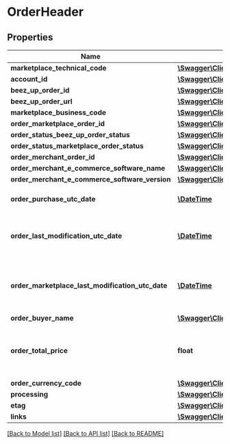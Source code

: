 # OrderHeader

## Properties
Name | Type | Description | Notes
------------ | ------------- | ------------- | -------------
**marketplace_technical_code** | [**\Swagger\Client\Model\MarketplaceTechnicalCode**](MarketplaceTechnicalCode.md) |  | 
**account_id** | [**\Swagger\Client\Model\AccountId**](AccountId.md) |  | 
**beez_up_order_id** | [**\Swagger\Client\Model\BeezUPOrderId**](BeezUPOrderId.md) |  | 
**beez_up_order_url** | [**\Swagger\Client\Model\BeezUPCommonHttpUrl**](BeezUPCommonHttpUrl.md) |  | [optional] 
**marketplace_business_code** | [**\Swagger\Client\Model\MarketplaceBusinessCode**](MarketplaceBusinessCode.md) |  | 
**order_marketplace_order_id** | [**\Swagger\Client\Model\MarketplaceOrderId**](MarketplaceOrderId.md) |  | 
**order_status_beez_up_order_status** | [**\Swagger\Client\Model\BeezUPOrderStatus**](BeezUPOrderStatus.md) |  | 
**order_status_marketplace_order_status** | [**\Swagger\Client\Model\MarketplaceOrderStatus**](MarketplaceOrderStatus.md) |  | [optional] 
**order_merchant_order_id** | [**\Swagger\Client\Model\OrderMerchantOrderId**](OrderMerchantOrderId.md) |  | [optional] 
**order_merchant_e_commerce_software_name** | [**\Swagger\Client\Model\OrderMerchantECommerceSoftwareName**](OrderMerchantECommerceSoftwareName.md) |  | [optional] 
**order_merchant_e_commerce_software_version** | [**\Swagger\Client\Model\OrderMerchantECommerceSoftwareVersion**](OrderMerchantECommerceSoftwareVersion.md) |  | [optional] 
**order_purchase_utc_date** | [**\DateTime**](\DateTime.md) | The purchase date of this order | 
**order_last_modification_utc_date** | [**\DateTime**](\DateTime.md) | The last modification UTC date done by BeezUP of this order | 
**order_marketplace_last_modification_utc_date** | [**\DateTime**](\DateTime.md) | The last modification UTC date done by the marketplace on this order | 
**order_buyer_name** | [**\Swagger\Client\Model\OrderBuyerName**](OrderBuyerName.md) |  | [optional] 
**order_total_price** | **float** | The total price of this order (corresponding to the amount paid by the customer) | [optional] 
**order_currency_code** | [**\Swagger\Client\Model\BeezUPCommonCurrencyCode**](BeezUPCommonCurrencyCode.md) |  | [optional] 
**processing** | [**\Swagger\Client\Model\Processing**](Processing.md) |  | 
**etag** | [**\Swagger\Client\Model\Etag**](Etag.md) |  | 
**links** | [**\Swagger\Client\Model\OrderHeaderLinks**](OrderHeaderLinks.md) |  | 

[[Back to Model list]](../README.md#documentation-for-models) [[Back to API list]](../README.md#documentation-for-api-endpoints) [[Back to README]](../README.md)


